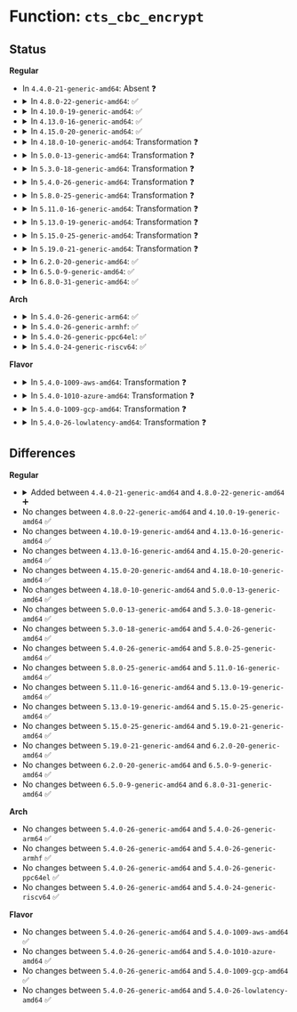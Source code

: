 # Function: <code>cts_cbc_encrypt</code>

## Status
<b>Regular</b>
<ul>
<li>
In <code>4.4.0-21-generic-amd64</code>: Absent ❓
</li>
<li>
<details>
<summary>In <code>4.8.0-22-generic-amd64</code>: ✅</summary>

```c
int cts_cbc_encrypt(struct skcipher_request * req)
```

```json
{
  "name": "cts_cbc_encrypt",
  "collision_type": "Unique Static",
  "inline_type": "No",
  "funcs": [
    {
      "addr": 18446744071582939904,
      "name": "cts_cbc_encrypt",
      "external": false,
      "loc": "crypto/cts.c:100",
      "file": "crypto/cts.c",
      "inline": "seen, unknown",
      "caller_inline": [],
      "caller_func": [
        "crypto/cts.c:crypto_cts_encrypt",
        "crypto/cts.c:crypto_cts_encrypt_done"
      ]
    }
  ],
  "symbols": [
    {
      "addr": 18446744071582939904,
      "name": "cts_cbc_encrypt",
      "section": ".text",
      "bind": "STB_LOCAL",
      "size": 335
    }
  ]
}
```
</details>
</li>
<li>
<details>
<summary>In <code>4.10.0-19-generic-amd64</code>: ✅</summary>

```c
int cts_cbc_encrypt(struct skcipher_request * req)
```

```json
{
  "name": "cts_cbc_encrypt",
  "collision_type": "Unique Static",
  "inline_type": "No",
  "funcs": [
    {
      "addr": 18446744071583041840,
      "name": "cts_cbc_encrypt",
      "external": false,
      "loc": "crypto/cts.c:100",
      "file": "crypto/cts.c",
      "inline": "seen, unknown",
      "caller_inline": [],
      "caller_func": [
        "crypto/cts.c:crypto_cts_encrypt",
        "crypto/cts.c:crypto_cts_encrypt_done"
      ]
    }
  ],
  "symbols": [
    {
      "addr": 18446744071583041840,
      "name": "cts_cbc_encrypt",
      "section": ".text",
      "bind": "STB_LOCAL",
      "size": 335
    }
  ]
}
```
</details>
</li>
<li>
<details>
<summary>In <code>4.13.0-16-generic-amd64</code>: ✅</summary>

```c
int cts_cbc_encrypt(struct skcipher_request * req)
```

```json
{
  "name": "cts_cbc_encrypt",
  "collision_type": "Unique Static",
  "inline_type": "No",
  "funcs": [
    {
      "addr": 18446744071583094992,
      "name": "cts_cbc_encrypt",
      "external": false,
      "loc": "crypto/cts.c:101",
      "file": "crypto/cts.c",
      "inline": "seen, unknown",
      "caller_inline": [],
      "caller_func": [
        "crypto/cts.c:crypto_cts_encrypt",
        "crypto/cts.c:crypto_cts_encrypt_done"
      ]
    }
  ],
  "symbols": [
    {
      "addr": 18446744071583094992,
      "name": "cts_cbc_encrypt",
      "section": ".text",
      "bind": "STB_LOCAL",
      "size": 338
    }
  ]
}
```
</details>
</li>
<li>
<details>
<summary>In <code>4.15.0-20-generic-amd64</code>: ✅</summary>

```c
int cts_cbc_encrypt(struct skcipher_request * req)
```

```json
{
  "name": "cts_cbc_encrypt",
  "collision_type": "Unique Static",
  "inline_type": "No",
  "funcs": [
    {
      "addr": 18446744071583261552,
      "name": "cts_cbc_encrypt",
      "external": false,
      "loc": "crypto/cts.c:101",
      "file": "crypto/cts.c",
      "inline": "seen, unknown",
      "caller_inline": [],
      "caller_func": [
        "crypto/cts.c:crypto_cts_encrypt",
        "crypto/cts.c:crypto_cts_encrypt_done"
      ]
    }
  ],
  "symbols": [
    {
      "addr": 18446744071583261552,
      "name": "cts_cbc_encrypt",
      "section": ".text",
      "bind": "STB_LOCAL",
      "size": 344
    }
  ]
}
```
</details>
</li>
<li>
<details>
<summary>In <code>4.18.0-10-generic-amd64</code>: Transformation ❓</summary>

```c
int cts_cbc_encrypt(struct skcipher_request * req)
```

```json
{
  "name": "cts_cbc_encrypt",
  "collision_type": "Unique Static",
  "inline_type": "No",
  "funcs": [
    {
      "addr": 0,
      "name": "cts_cbc_encrypt",
      "external": false,
      "loc": "crypto/cts.c:102",
      "file": "crypto/cts.c",
      "inline": "seen, unknown",
      "caller_inline": [],
      "caller_func": [
        "crypto/cts.c:crypto_cts_encrypt",
        "crypto/cts.c:crypto_cts_encrypt_done"
      ]
    }
  ],
  "symbols": [
    {
      "addr": 18446744071583469248,
      "name": "cts_cbc_encrypt",
      "section": ".text",
      "bind": "STB_LOCAL",
      "size": 349
    },
    {
      "addr": 18446744071583471736,
      "name": "cts_cbc_encrypt.cold.3",
      "section": ".text",
      "bind": "STB_LOCAL",
      "size": 12
    }
  ]
}
```
</details>
</li>
<li>
<details>
<summary>In <code>5.0.0-13-generic-amd64</code>: Transformation ❓</summary>

```c
int cts_cbc_encrypt(struct skcipher_request * req)
```

```json
{
  "name": "cts_cbc_encrypt",
  "collision_type": "Unique Static",
  "inline_type": "No",
  "funcs": [
    {
      "addr": 0,
      "name": "cts_cbc_encrypt",
      "external": false,
      "loc": "crypto/cts.c:102",
      "file": "crypto/cts.c",
      "inline": "seen, unknown",
      "caller_inline": [],
      "caller_func": [
        "crypto/cts.c:crypto_cts_encrypt",
        "crypto/cts.c:crypto_cts_encrypt_done"
      ]
    }
  ],
  "symbols": [
    {
      "addr": 18446744071583592016,
      "name": "cts_cbc_encrypt",
      "section": ".text",
      "bind": "STB_LOCAL",
      "size": 383
    },
    {
      "addr": 18446744071583593932,
      "name": "cts_cbc_encrypt.cold.3",
      "section": ".text",
      "bind": "STB_LOCAL",
      "size": 12
    }
  ]
}
```
</details>
</li>
<li>
<details>
<summary>In <code>5.3.0-18-generic-amd64</code>: Transformation ❓</summary>

```c
int cts_cbc_encrypt(struct skcipher_request * req)
```

```json
{
  "name": "cts_cbc_encrypt",
  "collision_type": "Unique Static",
  "inline_type": "No",
  "funcs": [
    {
      "addr": 0,
      "name": "cts_cbc_encrypt",
      "external": false,
      "loc": "crypto/cts.c:102",
      "file": "crypto/cts.c",
      "inline": "seen, unknown",
      "caller_inline": [],
      "caller_func": [
        "crypto/cts.c:crypto_cts_encrypt",
        "crypto/cts.c:crypto_cts_encrypt_done"
      ]
    }
  ],
  "symbols": [
    {
      "addr": 18446744071583779264,
      "name": "cts_cbc_encrypt",
      "section": ".text",
      "bind": "STB_LOCAL",
      "size": 325
    },
    {
      "addr": 18446744071583781576,
      "name": "cts_cbc_encrypt.cold",
      "section": ".text",
      "bind": "STB_LOCAL",
      "size": 12
    }
  ]
}
```
</details>
</li>
<li>
<details>
<summary>In <code>5.4.0-26-generic-amd64</code>: Transformation ❓</summary>

```c
int cts_cbc_encrypt(struct skcipher_request * req)
```

```json
{
  "name": "cts_cbc_encrypt",
  "collision_type": "Unique Static",
  "inline_type": "No",
  "funcs": [
    {
      "addr": 0,
      "name": "cts_cbc_encrypt",
      "external": false,
      "loc": "crypto/cts.c:102",
      "file": "crypto/cts.c",
      "inline": "seen, unknown",
      "caller_inline": [],
      "caller_func": [
        "crypto/cts.c:crypto_cts_encrypt",
        "crypto/cts.c:crypto_cts_encrypt_done"
      ]
    }
  ],
  "symbols": [
    {
      "addr": 18446744071583881744,
      "name": "cts_cbc_encrypt",
      "section": ".text",
      "bind": "STB_LOCAL",
      "size": 344
    },
    {
      "addr": 18446744071583883352,
      "name": "cts_cbc_encrypt.cold",
      "section": ".text",
      "bind": "STB_LOCAL",
      "size": 12
    }
  ]
}
```
</details>
</li>
<li>
<details>
<summary>In <code>5.8.0-25-generic-amd64</code>: Transformation ❓</summary>

```c
int cts_cbc_encrypt(struct skcipher_request * req)
```

```json
{
  "name": "cts_cbc_encrypt",
  "collision_type": "Unique Static",
  "inline_type": "No",
  "funcs": [
    {
      "addr": 0,
      "name": "cts_cbc_encrypt",
      "external": false,
      "loc": "crypto/cts.c:98",
      "file": "crypto/cts.c",
      "inline": "seen, unknown",
      "caller_inline": [],
      "caller_func": [
        "crypto/cts.c:crypto_cts_encrypt",
        "crypto/cts.c:crypto_cts_encrypt_done"
      ]
    }
  ],
  "symbols": [
    {
      "addr": 18446744071584271808,
      "name": "cts_cbc_encrypt",
      "section": ".text",
      "bind": "STB_LOCAL",
      "size": 344
    },
    {
      "addr": 18446744071584273419,
      "name": "cts_cbc_encrypt.cold",
      "section": ".text",
      "bind": "STB_LOCAL",
      "size": 12
    }
  ]
}
```
</details>
</li>
<li>
<details>
<summary>In <code>5.11.0-16-generic-amd64</code>: Transformation ❓</summary>

```c
int cts_cbc_encrypt(struct skcipher_request * req)
```

```json
{
  "name": "cts_cbc_encrypt",
  "collision_type": "Unique Static",
  "inline_type": "No",
  "funcs": [
    {
      "addr": 0,
      "name": "cts_cbc_encrypt",
      "external": false,
      "loc": "crypto/cts.c:98",
      "file": "crypto/cts.c",
      "inline": "seen, unknown",
      "caller_inline": [],
      "caller_func": [
        "crypto/cts.c:crypto_cts_encrypt",
        "crypto/cts.c:crypto_cts_encrypt_done"
      ]
    }
  ],
  "symbols": [
    {
      "addr": 18446744071584390704,
      "name": "cts_cbc_encrypt",
      "section": ".text",
      "bind": "STB_LOCAL",
      "size": 344
    },
    {
      "addr": 18446744071591370975,
      "name": "cts_cbc_encrypt.cold",
      "section": ".text",
      "bind": "STB_LOCAL",
      "size": 12
    }
  ]
}
```
</details>
</li>
<li>
<details>
<summary>In <code>5.13.0-19-generic-amd64</code>: Transformation ❓</summary>

```c
int cts_cbc_encrypt(struct skcipher_request * req)
```

```json
{
  "name": "cts_cbc_encrypt",
  "collision_type": "Unique Static",
  "inline_type": "No",
  "funcs": [
    {
      "addr": 0,
      "name": "cts_cbc_encrypt",
      "external": false,
      "loc": "crypto/cts.c:98",
      "file": "crypto/cts.c",
      "inline": "seen, unknown",
      "caller_inline": [],
      "caller_func": [
        "crypto/cts.c:crypto_cts_encrypt",
        "crypto/cts.c:crypto_cts_encrypt_done"
      ]
    }
  ],
  "symbols": [
    {
      "addr": 18446744071584425072,
      "name": "cts_cbc_encrypt",
      "section": ".text",
      "bind": "STB_LOCAL",
      "size": 344
    },
    {
      "addr": 18446744071591313571,
      "name": "cts_cbc_encrypt.cold",
      "section": ".text",
      "bind": "STB_LOCAL",
      "size": 12
    }
  ]
}
```
</details>
</li>
<li>
<details>
<summary>In <code>5.15.0-25-generic-amd64</code>: Transformation ❓</summary>

```c
int cts_cbc_encrypt(struct skcipher_request * req)
```

```json
{
  "name": "cts_cbc_encrypt",
  "collision_type": "Unique Static",
  "inline_type": "No",
  "funcs": [
    {
      "addr": 0,
      "name": "cts_cbc_encrypt",
      "external": false,
      "loc": "crypto/cts.c:98",
      "file": "crypto/cts.c",
      "inline": "seen, unknown",
      "caller_inline": [],
      "caller_func": [
        "crypto/cts.c:crypto_cts_encrypt",
        "crypto/cts.c:crypto_cts_encrypt_done"
      ]
    }
  ],
  "symbols": [
    {
      "addr": 18446744071584822384,
      "name": "cts_cbc_encrypt",
      "section": ".text",
      "bind": "STB_LOCAL",
      "size": 344
    },
    {
      "addr": 18446744071592310722,
      "name": "cts_cbc_encrypt.cold",
      "section": ".text",
      "bind": "STB_LOCAL",
      "size": 12
    }
  ]
}
```
</details>
</li>
<li>
<details>
<summary>In <code>5.19.0-21-generic-amd64</code>: Transformation ❓</summary>

```c
int cts_cbc_encrypt(struct skcipher_request * req)
```

```json
{
  "name": "cts_cbc_encrypt",
  "collision_type": "Unique Static",
  "inline_type": "No",
  "funcs": [
    {
      "addr": 0,
      "name": "cts_cbc_encrypt",
      "external": false,
      "loc": "crypto/cts.c:98",
      "file": "crypto/cts.c",
      "inline": "seen, unknown",
      "caller_inline": [],
      "caller_func": [
        "crypto/cts.c:crypto_cts_encrypt",
        "crypto/cts.c:crypto_cts_encrypt_done"
      ]
    }
  ],
  "symbols": [
    {
      "addr": 18446744071585513056,
      "name": "cts_cbc_encrypt",
      "section": ".text",
      "bind": "STB_LOCAL",
      "size": 409
    },
    {
      "addr": 18446744071594093180,
      "name": "cts_cbc_encrypt.cold",
      "section": ".text",
      "bind": "STB_LOCAL",
      "size": 12
    }
  ]
}
```
</details>
</li>
<li>
<details>
<summary>In <code>6.2.0-20-generic-amd64</code>: ✅</summary>

```c
int cts_cbc_encrypt(struct skcipher_request * req)
```

```json
{
  "name": "cts_cbc_encrypt",
  "collision_type": "Unique Static",
  "inline_type": "No",
  "funcs": [
    {
      "addr": 18446744071586273216,
      "name": "cts_cbc_encrypt",
      "external": false,
      "loc": "crypto/cts.c:98",
      "file": "crypto/cts.c",
      "inline": "seen, unknown",
      "caller_inline": [],
      "caller_func": [
        "crypto/cts.c:crypto_cts_encrypt",
        "crypto/cts.c:crypto_cts_encrypt_done"
      ]
    }
  ],
  "symbols": [
    {
      "addr": 18446744071586273216,
      "name": "cts_cbc_encrypt",
      "section": ".text",
      "bind": "STB_LOCAL",
      "size": 421
    }
  ]
}
```
</details>
</li>
<li>
<details>
<summary>In <code>6.5.0-9-generic-amd64</code>: ✅</summary>

```c
int cts_cbc_encrypt(struct skcipher_request * req)
```

```json
{
  "name": "cts_cbc_encrypt",
  "collision_type": "Unique Static",
  "inline_type": "No",
  "funcs": [
    {
      "addr": 18446744071586517104,
      "name": "cts_cbc_encrypt",
      "external": false,
      "loc": "crypto/cts.c:98",
      "file": "crypto/cts.c",
      "inline": "seen, unknown",
      "caller_inline": [],
      "caller_func": [
        "crypto/cts.c:crypto_cts_encrypt",
        "crypto/cts.c:crypto_cts_encrypt_done"
      ]
    }
  ],
  "symbols": [
    {
      "addr": 18446744071586517104,
      "name": "cts_cbc_encrypt",
      "section": ".text",
      "bind": "STB_LOCAL",
      "size": 421
    }
  ]
}
```
</details>
</li>
<li>
<details>
<summary>In <code>6.8.0-31-generic-amd64</code>: ✅</summary>

```c
int cts_cbc_encrypt(struct skcipher_request * req)
```

```json
{
  "name": "cts_cbc_encrypt",
  "collision_type": "Unique Static",
  "inline_type": "No",
  "funcs": [
    {
      "addr": 18446744071586787008,
      "name": "cts_cbc_encrypt",
      "external": false,
      "loc": "crypto/cts.c:98",
      "file": "crypto/cts.c",
      "inline": "seen, unknown",
      "caller_inline": [],
      "caller_func": [
        "crypto/cts.c:crypto_cts_encrypt",
        "crypto/cts.c:crypto_cts_encrypt_done"
      ]
    }
  ],
  "symbols": [
    {
      "addr": 18446744071586787008,
      "name": "cts_cbc_encrypt",
      "section": ".text",
      "bind": "STB_LOCAL",
      "size": 421
    }
  ]
}
```
</details>
</li>
</ul>
<b>Arch</b>
<ul>
<li>
<details>
<summary>In <code>5.4.0-26-generic-arm64</code>: ✅</summary>

```c
int cts_cbc_encrypt(struct skcipher_request * req)
```

```json
{
  "name": "cts_cbc_encrypt",
  "collision_type": "Unique Static",
  "inline_type": "No",
  "funcs": [
    {
      "addr": 18446603336495700320,
      "name": "cts_cbc_encrypt",
      "external": false,
      "loc": "crypto/cts.c:102",
      "file": "crypto/cts.c",
      "inline": "seen, unknown",
      "caller_inline": [],
      "caller_func": [
        "crypto/cts.c:crypto_cts_encrypt",
        "crypto/cts.c:crypto_cts_encrypt_done"
      ]
    }
  ],
  "symbols": [
    {
      "addr": 18446603336495700320,
      "name": "cts_cbc_encrypt",
      "section": ".text",
      "bind": "STB_LOCAL",
      "size": 328
    }
  ]
}
```
</details>
</li>
<li>
<details>
<summary>In <code>5.4.0-26-generic-armhf</code>: ✅</summary>

```c
int cts_cbc_encrypt(struct skcipher_request * req)
```

```json
{
  "name": "cts_cbc_encrypt",
  "collision_type": "Unique Static",
  "inline_type": "No",
  "funcs": [
    {
      "addr": 3229054152,
      "name": "cts_cbc_encrypt",
      "external": false,
      "loc": "crypto/cts.c:102",
      "file": "crypto/cts.c",
      "inline": "seen, unknown",
      "caller_inline": [],
      "caller_func": [
        "crypto/cts.c:crypto_cts_encrypt",
        "crypto/cts.c:crypto_cts_encrypt_done"
      ]
    }
  ],
  "symbols": [
    {
      "addr": 3229054152,
      "name": "cts_cbc_encrypt",
      "section": ".text",
      "bind": "STB_LOCAL",
      "size": 328
    }
  ]
}
```
</details>
</li>
<li>
<details>
<summary>In <code>5.4.0-26-generic-ppc64el</code>: ✅</summary>

```c
int cts_cbc_encrypt(struct skcipher_request * req)
```

```json
{
  "name": "cts_cbc_encrypt",
  "collision_type": "Unique Static",
  "inline_type": "No",
  "funcs": [
    {
      "addr": 13835058055289848032,
      "name": "cts_cbc_encrypt",
      "external": false,
      "loc": "crypto/cts.c:102",
      "file": "crypto/cts.c",
      "inline": "seen, unknown",
      "caller_inline": [],
      "caller_func": [
        "crypto/cts.c:crypto_cts_encrypt",
        "crypto/cts.c:crypto_cts_encrypt_done"
      ]
    }
  ],
  "symbols": [
    {
      "addr": 13835058055289848032,
      "name": "cts_cbc_encrypt",
      "section": ".text",
      "bind": "STB_LOCAL",
      "size": 440
    }
  ]
}
```
</details>
</li>
<li>
<details>
<summary>In <code>5.4.0-24-generic-riscv64</code>: ✅</summary>

```c
int cts_cbc_encrypt(struct skcipher_request * req)
```

```json
{
  "name": "cts_cbc_encrypt",
  "collision_type": "Unique Static",
  "inline_type": "No",
  "funcs": [
    {
      "addr": 18446743936274850006,
      "name": "cts_cbc_encrypt",
      "external": false,
      "loc": "crypto/cts.c:102",
      "file": "crypto/cts.c",
      "inline": "seen, unknown",
      "caller_inline": [],
      "caller_func": [
        "crypto/cts.c:crypto_cts_encrypt",
        "crypto/cts.c:crypto_cts_encrypt_done"
      ]
    }
  ],
  "symbols": [
    {
      "addr": 18446743936274850006,
      "name": "cts_cbc_encrypt",
      "section": ".text",
      "bind": "STB_LOCAL",
      "size": 244
    }
  ]
}
```
</details>
</li>
</ul>
<b>Flavor</b>
<ul>
<li>
<details>
<summary>In <code>5.4.0-1009-aws-amd64</code>: Transformation ❓</summary>

```c
int cts_cbc_encrypt(struct skcipher_request * req)
```

```json
{
  "name": "cts_cbc_encrypt",
  "collision_type": "Unique Static",
  "inline_type": "No",
  "funcs": [
    {
      "addr": 0,
      "name": "cts_cbc_encrypt",
      "external": false,
      "loc": "crypto/cts.c:102",
      "file": "crypto/cts.c",
      "inline": "seen, unknown",
      "caller_inline": [],
      "caller_func": [
        "crypto/cts.c:crypto_cts_encrypt",
        "crypto/cts.c:crypto_cts_encrypt_done"
      ]
    }
  ],
  "symbols": [
    {
      "addr": 18446744071583850480,
      "name": "cts_cbc_encrypt",
      "section": ".text",
      "bind": "STB_LOCAL",
      "size": 344
    },
    {
      "addr": 18446744071583852088,
      "name": "cts_cbc_encrypt.cold",
      "section": ".text",
      "bind": "STB_LOCAL",
      "size": 12
    }
  ]
}
```
</details>
</li>
<li>
<details>
<summary>In <code>5.4.0-1010-azure-amd64</code>: Transformation ❓</summary>

```c
int cts_cbc_encrypt(struct skcipher_request * req)
```

```json
{
  "name": "cts_cbc_encrypt",
  "collision_type": "Unique Static",
  "inline_type": "No",
  "funcs": [
    {
      "addr": 0,
      "name": "cts_cbc_encrypt",
      "external": false,
      "loc": "crypto/cts.c:102",
      "file": "crypto/cts.c",
      "inline": "seen, unknown",
      "caller_inline": [],
      "caller_func": [
        "crypto/cts.c:crypto_cts_encrypt",
        "crypto/cts.c:crypto_cts_encrypt_done"
      ]
    }
  ],
  "symbols": [
    {
      "addr": 18446744071583787536,
      "name": "cts_cbc_encrypt",
      "section": ".text",
      "bind": "STB_LOCAL",
      "size": 344
    },
    {
      "addr": 18446744071583789144,
      "name": "cts_cbc_encrypt.cold",
      "section": ".text",
      "bind": "STB_LOCAL",
      "size": 12
    }
  ]
}
```
</details>
</li>
<li>
<details>
<summary>In <code>5.4.0-1009-gcp-amd64</code>: Transformation ❓</summary>

```c
int cts_cbc_encrypt(struct skcipher_request * req)
```

```json
{
  "name": "cts_cbc_encrypt",
  "collision_type": "Unique Static",
  "inline_type": "No",
  "funcs": [
    {
      "addr": 0,
      "name": "cts_cbc_encrypt",
      "external": false,
      "loc": "crypto/cts.c:102",
      "file": "crypto/cts.c",
      "inline": "seen, unknown",
      "caller_inline": [],
      "caller_func": [
        "crypto/cts.c:crypto_cts_encrypt",
        "crypto/cts.c:crypto_cts_encrypt_done"
      ]
    }
  ],
  "symbols": [
    {
      "addr": 18446744071583834240,
      "name": "cts_cbc_encrypt",
      "section": ".text",
      "bind": "STB_LOCAL",
      "size": 344
    },
    {
      "addr": 18446744071583835848,
      "name": "cts_cbc_encrypt.cold",
      "section": ".text",
      "bind": "STB_LOCAL",
      "size": 12
    }
  ]
}
```
</details>
</li>
<li>
<details>
<summary>In <code>5.4.0-26-lowlatency-amd64</code>: Transformation ❓</summary>

```c
int cts_cbc_encrypt(struct skcipher_request * req)
```

```json
{
  "name": "cts_cbc_encrypt",
  "collision_type": "Unique Static",
  "inline_type": "No",
  "funcs": [
    {
      "addr": 0,
      "name": "cts_cbc_encrypt",
      "external": false,
      "loc": "crypto/cts.c:102",
      "file": "crypto/cts.c",
      "inline": "seen, unknown",
      "caller_inline": [],
      "caller_func": [
        "crypto/cts.c:crypto_cts_encrypt",
        "crypto/cts.c:crypto_cts_encrypt_done"
      ]
    }
  ],
  "symbols": [
    {
      "addr": 18446744071583935312,
      "name": "cts_cbc_encrypt",
      "section": ".text",
      "bind": "STB_LOCAL",
      "size": 344
    },
    {
      "addr": 18446744071583936920,
      "name": "cts_cbc_encrypt.cold",
      "section": ".text",
      "bind": "STB_LOCAL",
      "size": 12
    }
  ]
}
```
</details>
</li>
</ul>

## Differences
<b>Regular</b>
<ul>
<li>
<details>
<summary>Added between <code>4.4.0-21-generic-amd64</code> and <code>4.8.0-22-generic-amd64</code> ➕</summary>

```c
int cts_cbc_encrypt(struct skcipher_request * req)
```
</details>
</li>
<li>
No changes between <code>4.8.0-22-generic-amd64</code> and <code>4.10.0-19-generic-amd64</code> ✅
</li>
<li>
No changes between <code>4.10.0-19-generic-amd64</code> and <code>4.13.0-16-generic-amd64</code> ✅
</li>
<li>
No changes between <code>4.13.0-16-generic-amd64</code> and <code>4.15.0-20-generic-amd64</code> ✅
</li>
<li>
No changes between <code>4.15.0-20-generic-amd64</code> and <code>4.18.0-10-generic-amd64</code> ✅
</li>
<li>
No changes between <code>4.18.0-10-generic-amd64</code> and <code>5.0.0-13-generic-amd64</code> ✅
</li>
<li>
No changes between <code>5.0.0-13-generic-amd64</code> and <code>5.3.0-18-generic-amd64</code> ✅
</li>
<li>
No changes between <code>5.3.0-18-generic-amd64</code> and <code>5.4.0-26-generic-amd64</code> ✅
</li>
<li>
No changes between <code>5.4.0-26-generic-amd64</code> and <code>5.8.0-25-generic-amd64</code> ✅
</li>
<li>
No changes between <code>5.8.0-25-generic-amd64</code> and <code>5.11.0-16-generic-amd64</code> ✅
</li>
<li>
No changes between <code>5.11.0-16-generic-amd64</code> and <code>5.13.0-19-generic-amd64</code> ✅
</li>
<li>
No changes between <code>5.13.0-19-generic-amd64</code> and <code>5.15.0-25-generic-amd64</code> ✅
</li>
<li>
No changes between <code>5.15.0-25-generic-amd64</code> and <code>5.19.0-21-generic-amd64</code> ✅
</li>
<li>
No changes between <code>5.19.0-21-generic-amd64</code> and <code>6.2.0-20-generic-amd64</code> ✅
</li>
<li>
No changes between <code>6.2.0-20-generic-amd64</code> and <code>6.5.0-9-generic-amd64</code> ✅
</li>
<li>
No changes between <code>6.5.0-9-generic-amd64</code> and <code>6.8.0-31-generic-amd64</code> ✅
</li>
</ul>
<b>Arch</b>
<ul>
<li>
No changes between <code>5.4.0-26-generic-amd64</code> and <code>5.4.0-26-generic-arm64</code> ✅
</li>
<li>
No changes between <code>5.4.0-26-generic-amd64</code> and <code>5.4.0-26-generic-armhf</code> ✅
</li>
<li>
No changes between <code>5.4.0-26-generic-amd64</code> and <code>5.4.0-26-generic-ppc64el</code> ✅
</li>
<li>
No changes between <code>5.4.0-26-generic-amd64</code> and <code>5.4.0-24-generic-riscv64</code> ✅
</li>
</ul>
<b>Flavor</b>
<ul>
<li>
No changes between <code>5.4.0-26-generic-amd64</code> and <code>5.4.0-1009-aws-amd64</code> ✅
</li>
<li>
No changes between <code>5.4.0-26-generic-amd64</code> and <code>5.4.0-1010-azure-amd64</code> ✅
</li>
<li>
No changes between <code>5.4.0-26-generic-amd64</code> and <code>5.4.0-1009-gcp-amd64</code> ✅
</li>
<li>
No changes between <code>5.4.0-26-generic-amd64</code> and <code>5.4.0-26-lowlatency-amd64</code> ✅
</li>
</ul>
